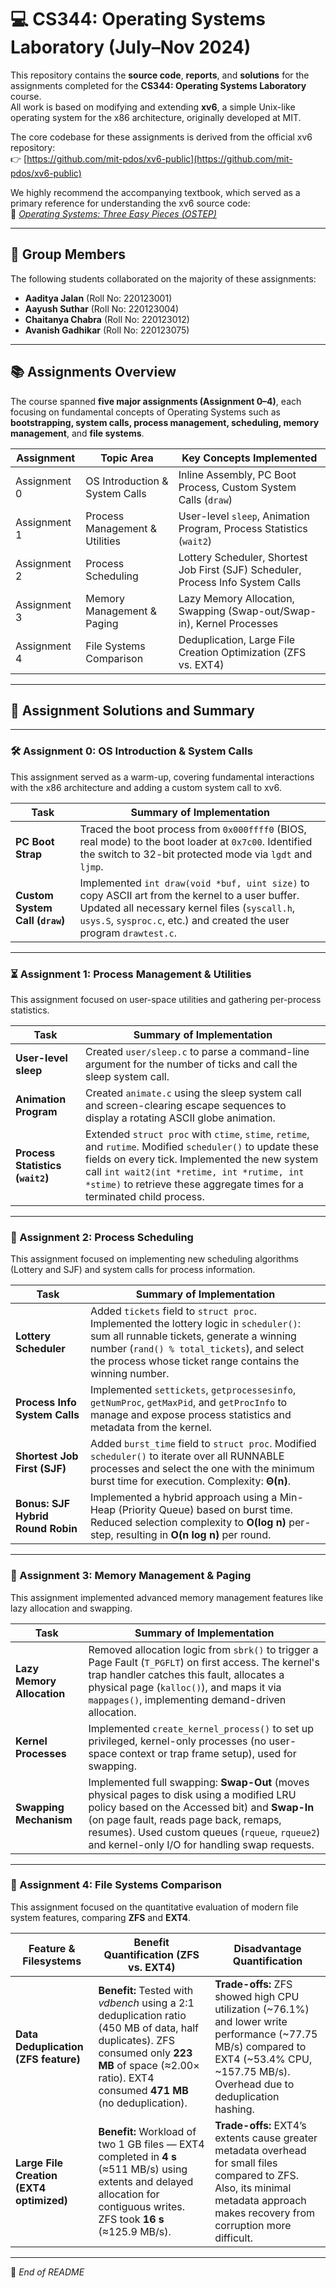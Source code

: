 # 💻 CS344: Operating Systems Laboratory (July–Nov 2024)

This repository contains the **source code**, **reports**, and **solutions** for the assignments completed for the **CS344: Operating Systems Laboratory** course.  
All work is based on modifying and extending **xv6**, a simple Unix-like operating system for the x86 architecture, originally developed at MIT.

The core codebase for these assignments is derived from the official xv6 repository:  
👉 [https://github.com/mit-pdos/xv6-public](https://github.com/mit-pdos/xv6-public)

We highly recommend the accompanying textbook, which served as a primary reference for understanding the xv6 source code:  
📘 [*Operating Systems: Three Easy Pieces (OSTEP)*](https://pages.cs.wisc.edu/~remzi/OSTEP/)

---

## 👥 Group Members

The following students collaborated on the majority of these assignments:

- **Aaditya Jalan** (Roll No: 220123001)  
- **Aayush Suthar** (Roll No: 220123004)  
- **Chaitanya Chabra** (Roll No: 220123012)
- **Avanish Gadhikar** (Roll No: 220123075)  

---

## 📚 Assignments Overview

The course spanned **five major assignments (Assignment 0–4)**, each focusing on fundamental concepts of Operating Systems such as **bootstrapping, system calls, process management, scheduling, memory management**, and **file systems**.

| Assignment | Topic Area | Key Concepts Implemented |
|-------------|-------------|---------------------------|
| Assignment 0 | OS Introduction & System Calls | Inline Assembly, PC Boot Process, Custom System Calls (`draw`) |
| Assignment 1 | Process Management & Utilities | User-level `sleep`, Animation Program, Process Statistics (`wait2`) |
| Assignment 2 | Process Scheduling | Lottery Scheduler, Shortest Job First (SJF) Scheduler, Process Info System Calls |
| Assignment 3 | Memory Management & Paging | Lazy Memory Allocation, Swapping (Swap-out/Swap-in), Kernel Processes |
| Assignment 4 | File Systems Comparison | Deduplication, Large File Creation Optimization (ZFS vs. EXT4) |

---

## 📝 Assignment Solutions and Summary

---

### 🛠️ Assignment 0: OS Introduction & System Calls

This assignment served as a warm-up, covering fundamental interactions with the x86 architecture and adding a custom system call to xv6.

| Task | Summary of Implementation |
|------|----------------------------|
| **PC Boot Strap** | Traced the boot process from `0x000ffff0` (BIOS, real mode) to the boot loader at `0x7c00`. Identified the switch to 32-bit protected mode via `lgdt` and `ljmp`. |
| **Custom System Call (`draw`)** | Implemented `int draw(void *buf, uint size)` to copy ASCII art from the kernel to a user buffer. Updated all necessary kernel files (`syscall.h`, `usys.S`, `sysproc.c`, etc.) and created the user program `drawtest.c`. |

---

### ⏳ Assignment 1: Process Management & Utilities

This assignment focused on user-space utilities and gathering per-process statistics.

| Task | Summary of Implementation |
|------|----------------------------|
| **User-level sleep** | Created `user/sleep.c` to parse a command-line argument for the number of ticks and call the sleep system call. |
| **Animation Program** | Created `animate.c` using the sleep system call and screen-clearing escape sequences to display a rotating ASCII globe animation. |
| **Process Statistics (`wait2`)** | Extended `struct proc` with `ctime`, `stime`, `retime`, and `rutime`. Modified `scheduler()` to update these fields on every tick. Implemented the new system call `int wait2(int *retime, int *rutime, int *stime)` to retrieve these aggregate times for a terminated child process. |

---

### 🎰 Assignment 2: Process Scheduling

This assignment focused on implementing new scheduling algorithms (Lottery and SJF) and system calls for process information.

| Task | Summary of Implementation |
|------|----------------------------|
| **Lottery Scheduler** | Added `tickets` field to `struct proc`. Implemented the lottery logic in `scheduler()`: sum all runnable tickets, generate a winning number (`rand() % total_tickets`), and select the process whose ticket range contains the winning number. |
| **Process Info System Calls** | Implemented `settickets`, `getprocessesinfo`, `getNumProc`, `getMaxPid`, and `getProcInfo` to manage and expose process statistics and metadata from the kernel. |
| **Shortest Job First (SJF)** | Added `burst_time` field to `struct proc`. Modified `scheduler()` to iterate over all RUNNABLE processes and select the one with the minimum burst time for execution. Complexity: **Θ(n)**. |
| **Bonus: SJF Hybrid Round Robin** | Implemented a hybrid approach using a Min-Heap (Priority Queue) based on burst time. Reduced selection complexity to **O(log n)** per-step, resulting in **O(n log n)** per round. |

---

### 🧠 Assignment 3: Memory Management & Paging

This assignment implemented advanced memory management features like lazy allocation and swapping.

| Task | Summary of Implementation |
|------|----------------------------|
| **Lazy Memory Allocation** | Removed allocation logic from `sbrk()` to trigger a Page Fault (`T_PGFLT`) on first access. The kernel's trap handler catches this fault, allocates a physical page (`kalloc()`), and maps it via `mappages()`, implementing demand-driven allocation. |
| **Kernel Processes** | Implemented `create_kernel_process()` to set up privileged, kernel-only processes (no user-space context or trap frame setup), used for swapping. |
| **Swapping Mechanism** | Implemented full swapping: **Swap-Out** (moves physical pages to disk using a modified LRU policy based on the Accessed bit) and **Swap-In** (on page fault, reads page back, remaps, resumes). Used custom queues (`rqueue`, `rqueue2`) and kernel-only I/O for handling swap requests. |

---

### 💾 Assignment 4: File Systems Comparison

This assignment focused on the quantitative evaluation of modern file system features, comparing **ZFS** and **EXT4**.

| Feature & Filesystems | Benefit Quantification (ZFS vs. EXT4) | Disadvantage Quantification |
|------------------------|----------------------------------------|------------------------------|
| **Data Deduplication (ZFS feature)** | **Benefit:** Tested with *vdbench* using a 2:1 deduplication ratio (450 MB of data, half duplicates). ZFS consumed only **223 MB** of space (≈2.00× ratio). EXT4 consumed **471 MB** (no deduplication). | **Trade-offs:** ZFS showed high CPU utilization (~76.1%) and lower write performance (~77.75 MB/s) compared to EXT4 (~53.4% CPU, ~157.75 MB/s). Overhead due to deduplication hashing. |
| **Large File Creation (EXT4 optimized)** | **Benefit:** Workload of two 1 GB files — EXT4 completed in **4 s** (≈511 MB/s) using extents and delayed allocation for contiguous writes. ZFS took **16 s** (≈125.9 MB/s). | **Trade-offs:** EXT4’s extents cause greater metadata overhead for small files compared to ZFS. Also, its minimal metadata approach makes recovery from corruption more difficult. |

---

🧩 *End of README*
